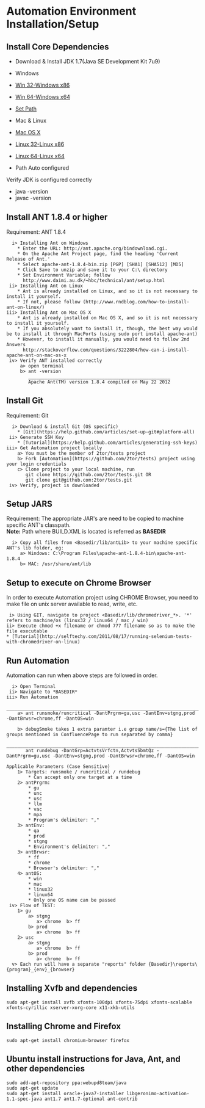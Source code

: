 # Automation Environment Installation/Setup

Install Core Dependencies
-------------------------

* Download & Install JDK 1.7(Java SE Development Kit 7u9)
*  Windows
 * [Win 32-Windows x86](http://www.oracle.com/technetwork/java/javase/downloads/jdk7u9-downloads-1859576.html)
 * [Win 64-Windows x64](http://www.oracle.com/technetwork/java/javase/downloads/jdk7u9-downloads-1859576.html)
 * [Set Path](http://java.com/en/download/help/path.xml)

*  Mac & Linux
 * [Mac OS X](http://www.oracle.com/technetwork/java/javase/downloads/jdk7u9-downloads-1859576.html)
 * [Linux 32-Linux x86](http://www.oracle.com/technetwork/java/javase/downloads/jdk7u9-downloads-1859576.html)
 * [Linux 64-Linux x64](http://www.oracle.com/technetwork/java/javase/downloads/jdk7u9-downloads-1859576.html) 
 * Path Auto configured		 

Verify JDK is configured correctly
 * java -version
 * javac -version	
	
	
Install ANT 1.8.4 or higher
-------------------------
Requirement: ANT 1.8.4

	  i> Installing Ant on Windows
		* Enter the URL: http://ant.apache.org/bindownload.cgi.
		* On the Apache Ant Project page, find the heading 'Current Release of Ant.'
		* Select apache-ant-1.8.4-bin.zip [PGP] [SHA1] [SHA512] [MD5]
		* Click Save to unzip and save it to your C:\ directory 
		* Set Environment Variable; follow 
		  http://www.daimi.au.dk/~hbc/technical/ant/setup.html
     ii> Installing Ant on Linux
	    * Ant is already installed on Linux, and so it is not necessary to install it yourself.
		* If not, please follow (http://www.rndblog.com/how-to-install-ant-on-linux/) 
    iii> Installing Ant on Mac OS X
		* Ant is already installed on Mac OS X, and so it is not necessary to install it yourself.		 	
		* If you absolutely want to install it, though, the best way would be to install it through MacPorts (using sudo port install apache-ant)
		* However, to install it manually, you would need to follow 2nd Answers
		  http://stackoverflow.com/questions/3222804/how-can-i-install-apache-ant-on-mac-os-x
     iv> Verify ANT installed correctly 
	     a> open terminal
		 b> ant -version
		    ____________________________________________________
		    Apache Ant(TM) version 1.8.4 compiled on May 22 2012
		   

Install Git
-----------
Requirement: Git

	  i> Download & install Git (OS specific)
	  	* [Git](https://help.github.com/articles/set-up-git#platform-all)
     ii> Generate SSH Key
     	* [Tutorial](https://help.github.com/articles/generating-ssh-keys)     	
    iii> Get Automation project locally
		a> You must be the member of 2tor/tests project
        b> Fork [Automation](https://github.com/2tor/tests) project using your login credentials
        c> Clone project to your local machine, run 
		   git clone https://github.com/2tor/tests.git OR
           git clone git@github.com:2tor/tests.git
     iv> Verify, project is downloaded     
	

Setup JARS
----------
Requirement: The appropriate JAR's are need to be copied to machine specific ANT's classpath. <br />
**Note:** Path where BUILD.XML is located is referred as **BASEDIR**

      i> Copy all files from <Basedir/lib/antLib> to your machine specific ANT's lib folder, eg:
		 a> Windows: C:\Program Files\apache-ant-1.8.4-bin\apache-ant-1.8.4
		 b> MAC: /usr/share/ant/lib
		

Setup to execute on Chrome Browser
----------------------------------
In order to execute Automation project using CHROME Browser, you need to make file on unix server available to read, write, etc.

     i> Using GIT, navigate to project <Basedir/lib/chromedriver_*>. '*' refers to machine/os (linux32 / linux64 / mac / win)
    ii> Execute chmod +x filename or chmod 777 filename so as to make the file executable
    * [Tutorial](http://selftechy.com/2011/08/17/running-selenium-tests-with-chromedriver-on-linux)
	   

Run Automation
--------------
Automation can run when above steps are followed in order.

      i> Open Terminal
     ii> Navigate to *BASEDIR*
	iii> Run Automation
	       _______________________________________________________________________________________________
		a> ant runsmoke/runcritical -DantPrgrm=gu,usc -DantEnv=stgng,prod -DantBrwsr=chrome,ff -DantOS=win 
		
		b> debugSmoke takes 1 extra paramter i.e group name/s={The list of groups mentioned in ConfluencePage to run separated by comma}
		   ______________________________________________________________________________________________________________________	
		   ant rundebug -DantGrp=ActvtsVrfctn,ActvtsSbmtQz -DantPrgrm=gu,usc -DantEnv=stgng,prod -DantBrwsr=chrome,ff -DantOS=win 
	
	Applicable Parameters (Case Sensitive)
		1> Targets: runsmoke / runcritical / rundebug
			* Can accept only one target at a time
        2> antPrgrm: 
        	* gu
        	* unc
        	* usc 
        	* llm
        	* vac
        	* mpa 
        	* Program's delimiter: ","
		3> antEnv: 
			* qa
			* prod
			* stgng
			* Environment's delimiter: ","
		3> antBrwsr: 
			* ff
			* chrome
			* Browser's delimiter: ","
		4> antOS: 
			* win 
			* mac 
			* linux32
			* linux64
			* Only one OS name can be passed
     iv> Flow of TEST:
     	1> gu
            a> stgng 
			   a> chrome  b> ff
			b> prod
			   a> chrome  b> ff
        2> usc
            a> stgng 
			   a> chrome  b> ff
			b> prod
			   a> chrome  b> ff
	  v> Each run will have a separate "reports" folder {Basedir}\reports\{program}_{env}_{browser}
	  


## Installing Xvfb and dependencies

    sudo apt-get install xvfb xfonts-100dpi xfonts-75dpi xfonts-scalable xfonts-cyrillic xserver-xorg-core x11-xkb-utils

## Installing Chrome and Firefox

    sudo apt-get install chromium-browser firefox

## Ubuntu install instructions for Java, Ant, and other dependencies

    sudo add-apt-repository ppa:webupd8team/java
    sudo apt-get update
    sudo apt-get install oracle-java7-installer libgeronimo-activation-1.1-spec-java ant1.7 ant1.7-optional ant-contrib
